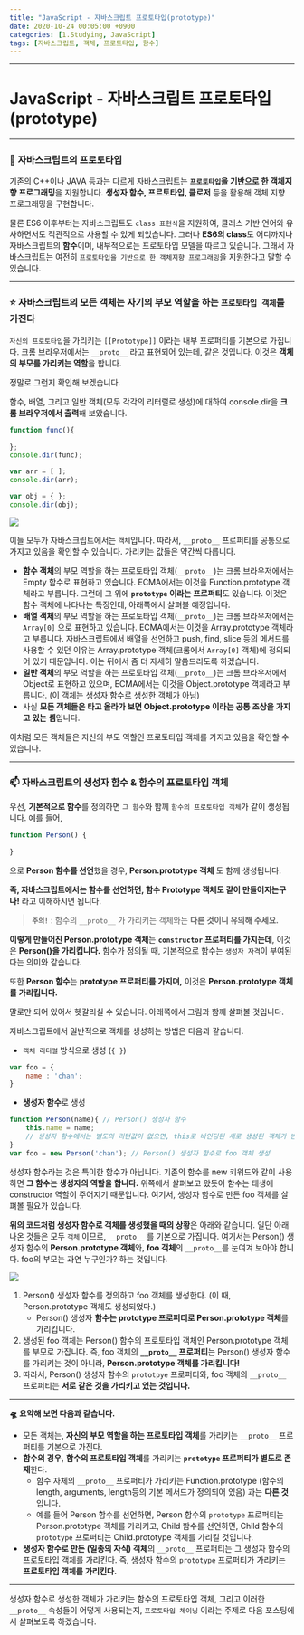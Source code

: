 ```yaml
---
title: "JavaScript - 자바스크립트 프로토타입(prototype)"
date: 2020-10-24 00:05:00 +0900
categories: [1.Studying, JavaScript]
tags: [자바스크립트, 객체, 프로토타입, 함수]
---
```




------

# **JavaScript - 자바스크립트 프로토타입(prototype)**


------

### 🚀 **자바스크립트의 프로토타입**

기존의 C++이나 JAVA 등과는 다르게 자바스크립트는 **`프로토타입`을 기반으로 한 객체지향 프로그래밍**을 지원합니다. **생성자 함수, 프르토타입, 클로저** 등을 활용해 객체 지향 프로그래밍을 구현합니다.

물론 ES6 이후부터는 자바스크립트도 `class 표현식`을 지원하여, 클래스 기반 언어와 유사하면서도 직관적으로 사용할 수 있게 되었습니다. 그러나 **ES6의 class**도 어디까지나 자바스크립트의 **함수**이며, 내부적으로는 프로토타입 모델을 따르고 있습니다. 그래서 자바스크립트는 여전히 `프로토타입을 기반으로 한 객체지향 프로그래밍`을 지원한다고 말할 수 있습니다.

------

### **⭐ 자바스크립트의 모든 객체**는 **자기의 부모 역할을 하는 `프로토타입 객체`를 가진다**

`자신의 프로토타입`을 가리키는 `[[Prototype]]` 이라는 내부 프로퍼티를 기본으로 가집니다. 크롬 브라우저에서는 `__proto__` 라고 표현되어 있는데, 같은 것입니다. 이것은 **객체의 부모를 가리키는 역할**을 합니다.

정말로 그런지 확인해 보겠습니다.

함수, 배열, 그리고 일반 객체(모두 각각의 리터럴로 생성)에 대하여 console.dir을 **크롬 브라우저에서 출력**해 보았습니다.

```javascript
function func(){
    
};
console.dir(func);

var arr = [ ];
console.dir(arr);

var obj = { };
console.dir(obj);
```

![](https://i.imgur.com/tTK3J2X.png)

이들 모두가 자바스크립트에서는 `객체`입니다. 따라서, `__proto__` 프로퍼티를 공통으로 가지고 있음을 확인할 수 있습니다. 가리키는 값들은 약간씩 다릅니다.

* **함수 객체**의 부모 역할을 하는 프로토타입 객체(`__proto__`)는 크롬 브라우저에서는 Empty 함수로 표현하고 있습니다. ECMA에서는 이것을 Function.prototype 객체라고 부릅니다. 그런데 그 위에 **`prototype` 이라는 프로퍼티**도 있습니다. 이것은 함수 객체에 나타나는 특징인데, 아래쪽에서 살펴볼 예정입니다.
* **배열 객체**의 부모 역할을 하는 프로토타입 객체(`__proto__`)는 크롬 브라우저에서는 `Array[0]` 으로 표현하고 있습니다. ECMA에서는 이것을 Array.prototype 객체라고 부릅니다. 자바스크립트에서 배열을 선언하고 push, find, slice 등의 메서드를 사용할 수 있던 이유는  Array.prototype 객체(크롬에서 `Array[0]` 객체)에 정의되어 있기 때문입니다. 이는 뒤에서 좀 더 자세히 말씀드리도록 하겠습니다.
* **일반 객체**의 부모 역할을 하는 프로토타입 객체(`__proto__`)는 크롬 브라우저에서 Object로 표현하고 있으며, ECMA에서는 이것을 Object.prototype 객체라고 부릅니다. (이 객체는 생성자 함수로 생성한 객체가 아님)
* 사실 **모든 객체들은 타고 올라가 보면 Object.prototype 이라는 공통 조상을 가지고 있는 셈**입니다.

이처럼 모든 객체들은 자신의 부모 역할인 프로토타입 객체를 가지고 있음을 확인할 수 있습니다.

------

### **📫 자바스크립트의 생성자 함수 & 함수의 프로토타입 객체**

우선, **기본적으로 함수**를 정의하면 `그 함수`와 함께 `함수의 프로토타입 객체`가 같이 생성됩니다. 예를 들어,

```javascript
function Person() {
    
}
```

으로 **Person 함수를 선언**했을 경우, **Person.prototype 객체** 도 함께 생성됩니다.

**즉, 자바스크립트에서는 함수를 선언하면, 함수 Prototype 객체도 같이 만들어지는구나!** 라고 이해하시면 됩니다.

> **`주의!`** : 함수의 `__proto__` 가 가리키는 객체와는 **다른 것이니 유의해 주세요.**

**이렇게 만들어진 Person.prototype 객체**는 **`constructor` 프로퍼티를 가지는데**, 이것은 **Person()을 가리킵니다.** 함수가 정의될 때, 기본적으로 함수는 `생성자 자격`이 부여된다는 의미와 같습니다. 

또한 **Person 함수**는 **prototype 프로퍼티를 가지며,** 이것은 **Person.prototype 객체를 가리킵니다.**

말로만 되어 있어서 헷갈리실 수 있습니다. 아래쪽에서 그림과 함께 살펴볼 것입니다.

자바스크립트에서 일반적으로 객체를 생성하는 방법은 다음과 같습니다.

* `객체 리터럴` 방식으로 생성 (`{ }`)

```javascript
var foo = {
	name : 'chan';
}
```

* **생성자 함수**로 생성

```javascript
function Person(name){ // Person() 생성자 함수
	this.name = name;
    // 생성자 함수에서는 별도의 리턴값이 없으면, this로 바인딩된 새로 생성된 객체가 반환된다.
}
var foo = new Person('chan'); // Person() 생성자 함수로 foo 객체 생성
```

생성자 함수라는 것은 특이한 함수가 아닙니다. 기존의 함수를 new 키워드와 같이 사용하면 **그 함수는 생성자의 역할을 합니다.** 위쪽에서 살펴보고 왔듯이 함수는 태생에 constructor 역할이 주어지기 때문입니다. 여기서, 생성자 함수로 만든 foo 객체를 살펴볼 필요가 있습니다.

**위의 코드처럼 생성자 함수로 객체를 생성했을 때의 상황**은 아래와 같습니다. 일단 아래 나온 것들은 모두 `객체` 이므로, `__proto__` 를 기본으로 가집니다. 여기서는 Person() 생성자 함수의 **Person.prototype 객체**와, **foo 객체**의 `__proto__`를 눈여겨 보아야 합니다. foo의 부모는 과연 누구인가? 하는 것입니다.

![](https://i.imgur.com/ZmJZHWJ.png)

1. Person() 생성자 함수를 정의하고 foo 객체를 생성한다. (이 때, Person.prototype 객체도 생성되었다.)
   * Person() 생성자 **함수는 prototype 프로퍼티로 Person.prototype 객체**를 가리킵니다.
2. 생성된 foo 객체는 Person() 함수의 프로토타입 객체인 Person.prototype 객체를 부모로 가집니다. 즉, foo 객체의 **`__proto__` 프로퍼티**는 Person() 생성자 함수를 가리키는 것이 아니라, **Person.prototype 객체를 가리킵니다!**
3. 따라서, Person() 생성자 함수의 `prototpye` 프로퍼티와, foo 객체의 `__proto__` 프로퍼티는 **서로 같은 것을 가리키고 있는 것입니다.** 

------

**🛸 요약해 보면 다음과 같습니다.**

* 모든 객체는, **자신의 부모 역할을 하는 프로토타입 객체**를 가리키는 `__proto__` 프로퍼티를 기본으로 가진다.
* **함수의 경우,** **함수의 프로토타입 객체**를 가리키는 **`prototype` 프로퍼티가 별도로 존재**한다.
  * 함수 자체의 `__proto__` 프로퍼티가 가리키는 Function.prototype (함수의 length, arguments, length등의 기본 메서드가 정의되어 있음) 과는 **다른 것**입니다.
  * 예를 들어 Person 함수를 선언하면, Person 함수의 `prototype` 프로퍼티는 Person.prototype 객체를 가리키고, Child 함수를 선언하면, Child 함수의 `prototype` 프로퍼티는 Child.prototype 객체를 가리킬 것입니다.
* **생성자 함수로 만든 (일종의 자식) 객체**의 `__proto__` 프로퍼티는 그 생성자 함수의 프로토타입 객체를 가리킨다. 즉, 생성자 함수의 `prototype` 프로퍼티가 가리키는 **프로토타입 객체를 가리킨다.**

------

생성자 함수로 생성한 객체가 가리키는 함수의 프로토타입 객체, 그리고 이러한 `__proto__` 속성들이 어떻게 사용되는지, `프로토타입 체이닝` 이라는 주제로 다음 포스팅에서 살펴보도록 하겠습니다.